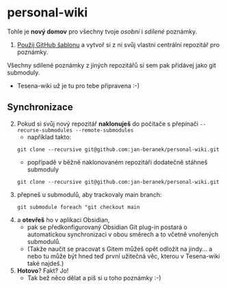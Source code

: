 # personal-wiki

Tohle je **nový domov** pro všechny tvoje *osobní* i *sdílené* poznámky.

1. [Použij GitHub šablonu](https://github.com/jan-beranek/personal-wiki/generate) a vytvoř si z ní svůj vlastní centrální repozitář pro poznámky.

Všechny sdílené poznámky z jiných repozitářů si sem pak přidávej jako git submoduly.
- Tesena-wiki už je tu pro tebe připravena :-)

## Synchronizace
2. Pokud si svůj nový repozitář **naklonuješ** do počítače s přepínači `--recurse-submodules --remote-submodules`
	- například takto:
	```
	git clone --recursive git@github.com:jan-beranek/personal-wiki.git
	```
	- popřípadě v běžně naklonovaném repozitáři dodatečně stáhneš submoduly
	```
	git clone --recursive git@github.com:jan-beranek/personal-wiki.git
	```
3. přepneš u submodulů, aby trackovaly main branch:
   ```
   git submodule foreach "git checkout main
   ```
4. a **otevřeš** ho v aplikaci Obsidian, 
    - pak se předkonfigurovaný Obsidian Git plug-in postará o automatickou synchronizaci v obou směrech a to včetně vnořených submodulů.
    - (Takže naučit se pracovat s Gitem můžeš opět odložit na jindy... a nebo tu může být hned teď první užitečná věc, kterou v Tesena-wiki také najdeš.)
5. **Hotovo**? Fakt? Jo!
   - Tak bež něco dělat a piš si u toho poznámky :-)